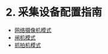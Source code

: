 # 2. 采集设备配置指南

* [网络摄像机模式](wang-luo-she-xiang-ji-mo-shi.md)
* [闸机模式](zha-ji-mo-shi.md)
* [抓拍机模式](zhua-pai-ji-mo-shi.md)

